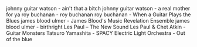 johnny guitar watson - ain't that a bitch
johnny guitar watson - a real mother for ya
roy buchanan - roy buchanan
roy buchanan - When a Guitar Plays the Blues
james blood ulmer - James Blood's Music Revelation Ensemble
james blood ulmer - birthright
Les Paul – The New Sound
Les Paul & Chet Atkin - Guitar Monsters
Tatsuro Yamashita - SPACY
Electric Light Orchestra - Out of the blue
